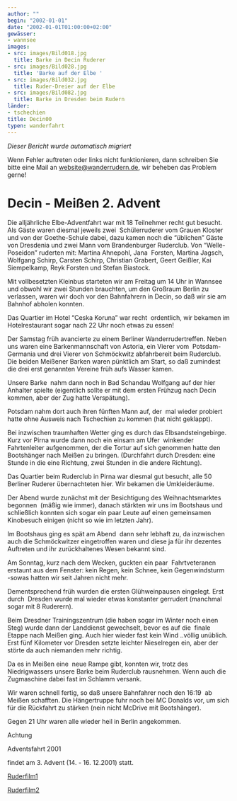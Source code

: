 ```yaml
---
author: ""
begin: "2002-01-01"
date: "2002-01-01T01:00:00+02:00"
gewässer:
- wannsee
images:
- src: images/Bild018.jpg
  title: Barke in Decin Ruderer
- src: images/Bild028.jpg
  title: 'Barke auf der Elbe '
- src: images/Bild032.jpg
  title: Ruder-Dreier auf der Elbe
- src: images/Bild082.jpg
  title: Barke in Dresden beim Rudern
länder:
- tschechien
title: Decin00
typen: wanderfahrt
---
```



*Dieser Bericht wurde automatisch migriert*

Wenn Fehler auftreten oder links nicht funktionieren, dann schreiben Sie bitte eine Mail an website@wanderrudern.de, wir beheben das Problem gerne!



# Decin - Meißen 2. Advent


Die alljährliche Elbe-Adventfahrt war mit 18 Teilnehmer recht gut besucht. Als Gäste waren diesmal jeweils zwei  Schülerruderer vom Grauen Kloster und von der Goethe-Schule dabei, dazu kamen noch die “üblichen” Gäste von Dresdenia und zwei Mann vom Brandenburger Ruderclub. Von “Welle-Poseidon” ruderten mit: Martina Ahnepohl, Jana  Forsten, Martina Jagsch, Wolfgang Schirp, Carsten Schirp, Christian Grabert, Geert Geißler, Kai Siempelkamp, Reyk Forsten und Stefan Biastock.

Mit vollbesetzten Kleinbus starteten wir am Freitag um 14 Uhr in Wannsee  und obwohl wir zwei Stunden brauchten, um den Großraum Berlin zu verlassen, waren wir doch vor den Bahnfahrern in Decin, so daß wir sie am Bahnhof abholen konnten.

Das Quartier im Hotel “Ceska Koruna” war recht  ordentlich, wir bekamen im Hotelrestaurant sogar nach 22 Uhr noch etwas zu essen!

Der Samstag früh avancierte zu einem Berliner Wanderrudertreffen. Neben uns waren eine Barkenmannschaft von Astoria, ein Vierer vom  Potsdam-Germania und drei Vierer von Schmöckwitz abfahrbereit beim Ruderclub. Die beiden Meißener Barken waren pünktlich am Start, so daß zumindest die drei erst genannten Vereine früh aufs Wasser kamen.

Unsere Barke  nahm dann noch in Bad Schandau Wolfgang auf der hier Anhalter spielte (eigentlich sollte er mit dem ersten Frühzug nach Decin kommen, aber der Zug hatte Verspätung).

Potsdam nahm dort auch ihren fünften Mann auf, der  mal wieder probiert hatte ohne Ausweis nach Tschechien zu kommen (hat nicht geklappt).

Bei inzwischen traumhaften Wetter ging es durch das Elbsandsteingebirge. Kurz vor Pirna wurde dann noch ein einsam am Ufer  winkender Fahrtenleiter aufgenommen, der die Tortur auf sich genommen hatte den Bootshänger nach Meißen zu bringen. (Durchfahrt durch Dresden: eine Stunde in die eine Richtung, zwei Stunden in die andere Richtung).

Das Quartier beim Ruderclub in Pirna war diesmal gut besucht, alle 50 Berliner Ruderer übernachteten hier. Wir bekamen die Umkleideräume.

Der Abend wurde zunächst mit der Besichtigung des Weihnachtsmarktes begonnen  (mäßig wie immer), danach stärkten wir uns im Bootshaus und schließlich konnten sich sogar ein paar Leute auf einen gemeinsamen Kinobesuch einigen (nicht so wie im letzten Jahr).

Im Bootshaus ging es spät am Abend  dann sehr lebhaft zu, da inzwischen auch die Schmöckwitzer eingetroffen waren und diese ja für ihr dezentes Auftreten und ihr zurückhaltenes Wesen bekannt sind.

Am Sonntag, kurz nach dem Wecken, guckten ein paar  Fahrtveteranen erstaunt aus dem Fenster: kein Regen, kein Schnee, kein Gegenwindsturm  -sowas hatten wir seit Jahren nicht mehr.

Dementsprechend früh wurden die ersten Glühweinpausen eingelegt. Erst durch  Dresden wurde mal wieder etwas konstanter gerrudert (manchmal sogar mit 8 Ruderern).

Beim Dresdner Trainingszentrum (die haben sogar im Winter noch einen Steg) wurde dann der Landdienst gewechselt, bevor es auf die  finale Etappe nach Meißen ging. Auch hier wieder fast kein Wind ..völlig unüblich. Erst fünf Kilometer vor Dresden setzte leichter Nieselregen ein, aber der störte da auch niemanden mehr richtig.

Da es in Meißen eine  neue Rampe gibt, konnten wir, trotz des Niedrigwassers unsere Barke beim Ruderclub rausnehmen. Wenn auch die Zugmaschine dabei fast im Schlamm versank.

Wir waren schnell fertig, so daß unsere Bahnfahrer noch den 16:19  ab Meißen schafften. Die Hängertruppe fuhr noch bei MC Donalds vor, um sich für die Rückfahrt zu stärken (nein nicht McDrive mit Bootshänger).

Gegen 21 Uhr waren alle wieder heil in Berlin angekommen.

Achtung

Adventsfahrt 2001

findet am 3. Advent (14. - 16. 12.2001) statt.

[Ruderfilm1](/berichte/2000/hauptteil_film1)

[Ruderfilm2](/berichte/2000/hauptteil_film2)
